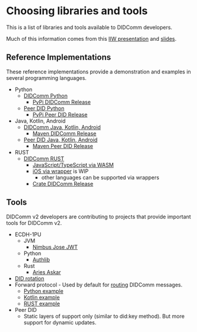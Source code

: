 # Choosing libraries and tools

This is a list of libraries and tools available to DIDComm developers.

Much of this information comes from this [IIW presentation](https://cloud.dsr-corporation.com/index.php/s/EzED9i2dQcMXi6w) and [slides](https://cloud.dsr-corporation.com/index.php/s/kZEMQeMR5c2sxG5).

## Reference Implementations

These reference implementations provide a demonstration and examples in several programming languages.

* Python
    * [DIDComm Python](https://github.com/sicpa-dlab/didcomm-python)
        * [PyPi DIDComm Release](https://pypi.org/project/didcomm/)
    * [Peer DID Python](https://github.com/sicpa-dlab/peer-did-python)
        * [PyPi Peer DID Release](https://pypi.org/project/peerdid/)
* Java, Kotlin, Android 
    * [DIDComm Java, Kotlin, Android](https://github.com/sicpa-dlab/didcomm-jvm)
        * [Maven DIDComm Release](https://mvnrepository.com/artifact/org.didcommx/didcomm/0.1.0)
    * [Peer DID Java, Kotlin, Android](https://github.com/sicpa-dlab/peer-did-jvm)
        * [Maven Peer DID Release](https://mvnrepository.com/artifact/org.didcommx/peerdid/0.2.0)
* RUST
    * [DIDComm RUST](https://github.com/sicpa-dlab/didcomm-rust)
        * [JavaScript/TypeScript via WASM](https://github.com/sicpa-dlab/didcomm-rust/tree/main/wasm)
        * [iOS via wrapper](https://github.com/sicpa-dlab/didcomm-rust/tree/main/wrappers/swift) is WIP
            * other languages can be supported via wrappers
        * [Crate DIDComm Release](https://crates.io/crates/didcomm)

## Tools

DIDComm v2 developers are contributing to projects that provide important tools for DIDComm v2.

* ECDH-1PU
    * JVM
        * [Nimbus Jose JWT](https://bitbucket.org/connect2id/nimbus-jose-jwt/)
    * Python
        * [Authlib](https://github.com/lepture/authlib)
    * Rust
        * [Aries Askar](https://github.com/hyperledger/aries-askar/tree/main/askar-crypto)
* [DID rotation](https://identity.foundation/didcomm-messaging/spec/#did-rotation)
* Forward protocol - Used by default for [routing](https://identity.foundation/didcomm-messaging/spec/#routing) DIDComm messages.
   * [Python example](https://github.com/sicpa-dlab/didcomm-python/blob/ca962db30ac7c1492ed6e3654575cce2dd3a5e0e/didcomm/protocols/routing/forward.py)
   * [Kotlin example](https://github.com/sicpa-dlab/didcomm-jvm/blob/476fc3ed17d4dfe3b11ec891ae5bfa1f52ab7a4e/lib/src/main/kotlin/org/didcommx/didcomm/protocols/routing/ForwardMessage.kt)
   * [RUST example](https://github.com/sicpa-dlab/didcomm-rust/tree/9a24b3b60f07a11822666dda46e5616a138af056/src/protocols/routing) 
* Peer DID
    * Static layers of support only (similar to did:key method).  But more support for dynamic updates.
    
